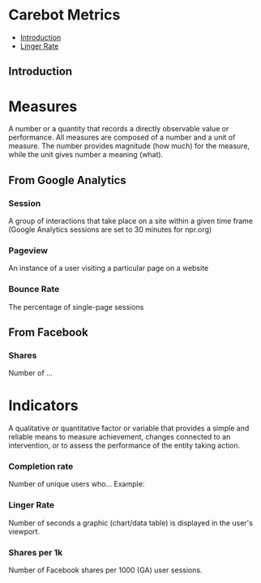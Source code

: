 # Carebot Metrics

* [Introduction](#introduction)
* [Linger Rate](#linger-rate)

## Introduction


# Measures
A number or a quantity that records a directly observable value or performance. All measures are composed of a number and a unit of measure. The number provides magnitude (how much) for the measure, while the unit gives number a meaning (what).

## From Google Analytics

### Session
A group of interactions that take place on a site within a given time frame (Google Analytics sessions are set to 30 minutes for npr.org)

### Pageview
An instance of a user visiting a particular page on a website

### Bounce Rate
The percentage of single-page sessions

## From Facebook

### Shares
Number of ...


# Indicators
A qualitative or quantitative factor or variable that provides a simple and reliable means to measure achievement, changes connected to an intervention, or to assess the performance of the entity taking action.

### Completion rate
Number of unique users who...
Example:

### Linger Rate
Number of seconds a graphic (chart/data table) is displayed in the user's viewport.

### Shares per 1k
Number of Facebook shares per 1000 (GA) user sessions.
